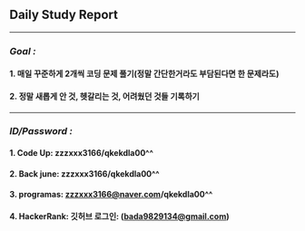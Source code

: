 
## **Daily Study Report**

***

### *Goal :*

#### 1. 매일 꾸준하게 2개씩 코딩 문제 풀기(정말 간단한거라도 부담된다면 한 문제라도)

#### 2. 정말 새롭게 안 것, 헷갈리는 것, 어려웠던 것들 기록하기

***

### *ID/Password :*

#### 1. Code Up: zzzxxx3166/qkekdla00^^

#### 2. Back june: zzzxxx3166/qkekdla00^^

#### 3. programas: zzzxxx3166@naver.com/qkekdla00^^

#### 4. HackerRank: 깃허브 로그인: (bada9829134@gmail.com)
